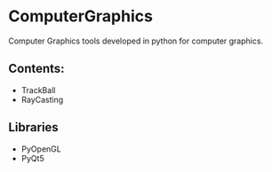 # ComputerGraphics
Computer Graphics tools developed in python for computer graphics.

## Contents:
- TrackBall
- RayCasting

## Libraries
- PyOpenGL
- PyQt5



